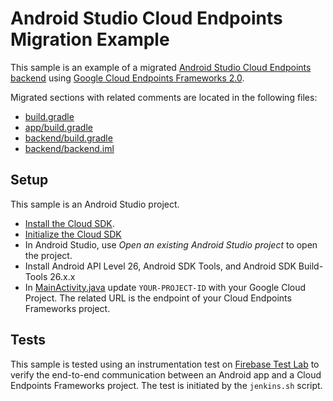 # Android Studio Cloud Endpoints Migration Example

This sample is an example of a migrated [Android Studio Cloud Endpoints backend](https://cloud.google.com/tools/android-studio/app_engine/add_module)
using [Google Cloud Endpoints Frameworks 2.0](https://cloud.google.com/endpoints/docs).

Migrated sections with related comments are located in the following files:

* [build.gradle](build.gradle)
* [app/build.gradle](app/build.gradle)
* [backend/build.gradle](backend/build.gradle)
* [backend/backend.iml](backend/build.gradle)

## Setup

This sample is an Android Studio project.

* [Install the Cloud SDK](https://cloud.google.com/sdk/docs/).
* [Initialize the Cloud SDK](https://cloud.google.com/sdk/docs/initializing)
* In Android Studio, use *Open an existing Android Studio project* to open the project.
* Install Android API Level 26, Android SDK Tools, and  Android SDK Build-Tools 26.x.x
* In [MainActivity.java](app/src/main/java/com/example/migration/endpoints/app/MainActivity.java)
update `YOUR-PROJECT-ID` with your Google Cloud Project. The related URL is the endpoint
of your Cloud Endpoints Frameworks project.

## Tests

This sample is tested using an instrumentation test on [Firebase Test Lab](https://firebase.google.com/docs/test-lab/)
to verify the end-to-end communication between an Android app and
a Cloud Endpoints Frameworks project. The test is initiated by
the `jenkins.sh` script.

